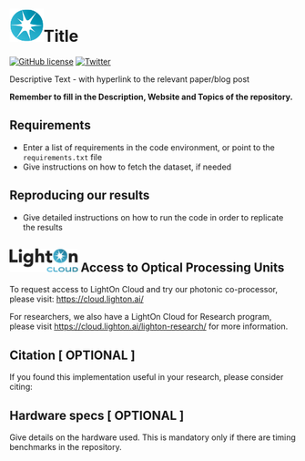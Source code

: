 # <img src="_static/lighton_small.png" width=60/>Title

[![GitHub license](https://img.shields.io/badge/license-MIT-blue.svg)](LICENSE)  [![Twitter](https://img.shields.io/twitter/follow/LightOnIO?style=social)](https://twitter.com/LightOnIO)

Descriptive Text - with hyperlink to the relevant paper/blog post

**Remember to fill in the Description, Website and Topics of the repository.**

## Requirements

- Enter a list of requirements in the code environment, or point to the `requirements.txt` file
- Give instructions on how to fetch the dataset, if needed

## Reproducing our results

- Give detailed instructions on how to run the code in order to replicate the results

## <img src="_static/lighton_cloud_small.png" width=120/> Access to Optical Processing Units



To request access to LightOn Cloud and try our photonic co-processor, please visit: https://cloud.lighton.ai/

For researchers, we also have a LightOn Cloud for Research program, please visit https://cloud.lighton.ai/lighton-research/ for more information.

## Citation \[ OPTIONAL \]

If you found this implementation useful in your research, please consider citing:
<Bibtex for citation>

## Hardware specs \[ OPTIONAL \]
Give details on the hardware used. This is mandatory only if there are timing benchmarks in the repository.
